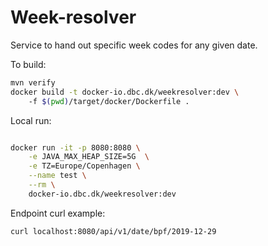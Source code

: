 # Week-resolver
Service to hand out specific week codes for any given date.

To build:
```bash
mvn verify
docker build -t docker-io.dbc.dk/weekresolver:dev \ 
    -f $(pwd)/target/docker/Dockerfile .
```

Local run:
```bash

docker run -it -p 8080:8080 \
    -e JAVA_MAX_HEAP_SIZE=5G  \
    -e TZ=Europe/Copenhagen \
    --name test \
    --rm \
    docker-io.dbc.dk/weekresolver:dev
```


Endpoint curl example:
```bash
curl localhost:8080/api/v1/date/bpf/2019-12-29
```

